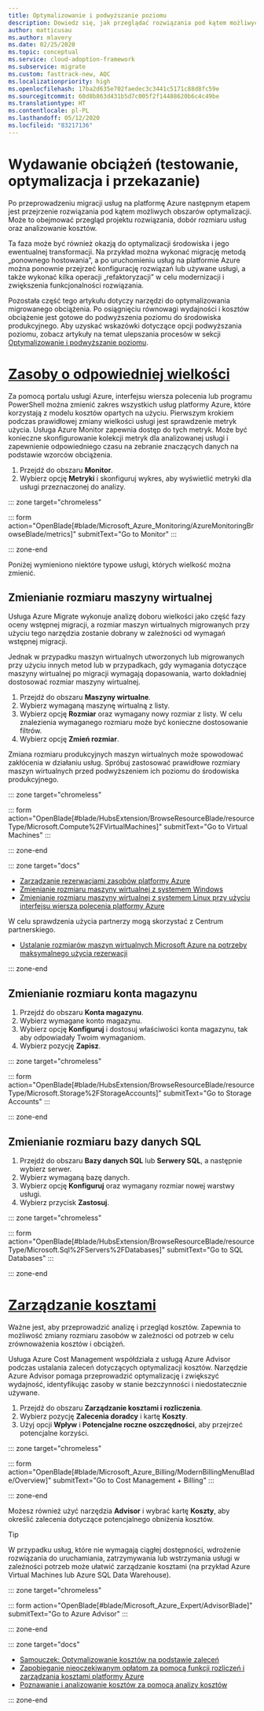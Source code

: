 ```yaml
---
title: Optymalizowanie i podwyższanie poziomu
description: Dowiedz się, jak przeglądać rozwiązania pod kątem możliwych obszarów optymalizacji, w tym projektu rozwiązania, prawidłowego dobierania rozmiarów usług i analizowania kosztów.
author: matticusau
ms.author: mlavery
ms.date: 02/25/2020
ms.topic: conceptual
ms.service: cloud-adoption-framework
ms.subservice: migrate
ms.custom: fasttrack-new, AQC
ms.localizationpriority: high
ms.openlocfilehash: 17ba2d635e702faedec3c3441c5171c88d8fc59e
ms.sourcegitcommit: 60d8b863d431b5d7c005f2f14488620b6c4c49be
ms.translationtype: HT
ms.contentlocale: pl-PL
ms.lasthandoff: 05/12/2020
ms.locfileid: "83217136"
---
```

<!-- markdownlint-disable MD025 DOCSMD001 -->

# <a name="release-workloads-test-optimize-and-handoff"></a>Wydawanie obciążeń (testowanie, optymalizacja i przekazanie)

Po przeprowadzeniu migracji usług na platformę Azure następnym etapem jest przejrzenie rozwiązania pod kątem możliwych obszarów optymalizacji. Może to obejmować przegląd projektu rozwiązania, dobór rozmiaru usług oraz analizowanie kosztów.

Ta faza może być również okazją do optymalizacji środowiska i jego ewentualnej transformacji. Na przykład można wykonać migrację metodą „ponownego hostowania”, a po uruchomieniu usług na platformie Azure można ponownie przejrzeć konfigurację rozwiązań lub używane usługi, a także wykonać kilka operacji „refaktoryzacji” w celu modernizacji i zwiększenia funkcjonalności rozwiązania.

Pozostała część tego artykułu dotyczy narzędzi do optymalizowania migrowanego obciążenia. Po osiągnięciu równowagi wydajności i kosztów obciążenie jest gotowe do podwyższenia poziomu do środowiska produkcyjnego. Aby uzyskać wskazówki dotyczące opcji podwyższania poziomu, zobacz artykuły na temat ulepszania procesów w sekcji [Optymalizowanie i podwyższanie poziomu](../migration-considerations/optimize/index.md).

# <a name="right-size-assets"></a>[Zasoby o odpowiedniej wielkości](#tab/optimize)

Za pomocą portalu usługi Azure, interfejsu wiersza polecenia lub programu PowerShell można zmienić zakres wszystkich usług platformy Azure, które korzystają z modelu kosztów opartych na użyciu. Pierwszym krokiem podczas prawidłowej zmiany wielkości usługi jest sprawdzenie metryk użycia. Usługa Azure Monitor zapewnia dostęp do tych metryk. Może być konieczne skonfigurowanie kolekcji metryk dla analizowanej usługi i zapewnienie odpowiedniego czasu na zebranie znaczących danych na podstawie wzorców obciążenia.

1. Przejdź do obszaru **Monitor**.
1. Wybierz opcję **Metryki** i skonfiguruj wykres, aby wyświetlić metryki dla usługi przeznaczonej do analizy.

::: zone target="chromeless"

::: form action="OpenBlade[#blade/Microsoft_Azure_Monitoring/AzureMonitoringBrowseBlade/metrics]" submitText="Go to Monitor" :::

::: zone-end

Poniżej wymieniono niektóre typowe usługi, których wielkość można zmienić.

## <a name="resize-a-virtual-machine"></a>Zmienianie rozmiaru maszyny wirtualnej

Usługa Azure Migrate wykonuje analizę doboru wielkości jako część fazy oceny wstępnej migracji, a rozmiar maszyn wirtualnych migrowanych przy użyciu tego narzędzia zostanie dobrany w zależności od wymagań wstępnej migracji.

Jednak w przypadku maszyn wirtualnych utworzonych lub migrowanych przy użyciu innych metod lub w przypadkach, gdy wymagania dotyczące maszyny wirtualnej po migracji wymagają dopasowania, warto dokładniej dostosować rozmiar maszyny wirtualnej.

1. Przejdź do obszaru **Maszyny wirtualne**.
1. Wybierz wymaganą maszynę wirtualną z listy.
1. Wybierz opcję **Rozmiar** oraz wymagany nowy rozmiar z listy. W celu znalezienia wymaganego rozmiaru może być konieczne dostosowanie filtrów.
1. Wybierz opcję **Zmień rozmiar**.

Zmiana rozmiaru produkcyjnych maszyn wirtualnych może spowodować zakłócenia w działaniu usług. Spróbuj zastosować prawidłowe rozmiary maszyn wirtualnych przed podwyższeniem ich poziomu do środowiska produkcyjnego.

::: zone target="chromeless"

::: form action="OpenBlade[#blade/HubsExtension/BrowseResourceBlade/resourceType/Microsoft.Compute%2FVirtualMachines]" submitText="Go to Virtual Machines" :::

::: zone-end

::: zone target="docs"

- [Zarządzanie rezerwacjami zasobów platformy Azure](https://docs.microsoft.com/azure/billing/billing-manage-reserved-vm-instance)
- [Zmienianie rozmiaru maszyny wirtualnej z systemem Windows](https://docs.microsoft.com/azure/virtual-machines/windows/resize-vm)
- [Zmienianie rozmiaru maszyny wirtualnej z systemem Linux przy użyciu interfejsu wiersza polecenia platformy Azure](https://docs.microsoft.com/azure/virtual-machines/linux/change-vm-size)

W celu sprawdzenia użycia partnerzy mogą skorzystać z Centrum partnerskiego.

- [Ustalanie rozmiarów maszyn wirtualnych Microsoft Azure na potrzeby maksymalnego użycia rezerwacji](https://docs.microsoft.com/partner-center/azure-usage)

::: zone-end

## <a name="resize-a-storage-account"></a>Zmienianie rozmiaru konta magazynu

1. Przejdź do obszaru **Konta magazynu**.
1. Wybierz wymagane konto magazynu.
1. Wybierz opcję **Konfiguruj** i dostosuj właściwości konta magazynu, tak aby odpowiadały Twoim wymaganiom.
1. Wybierz pozycję **Zapisz**.

::: zone target="chromeless"

::: form action="OpenBlade[#blade/HubsExtension/BrowseResourceBlade/resourceType/Microsoft.Storage%2FStorageAccounts]" submitText="Go to Storage Accounts" :::

::: zone-end

## <a name="resize-a-sql-database"></a>Zmienianie rozmiaru bazy danych SQL

1. Przejdź do obszaru **Bazy danych SQL** lub **Serwery SQL**, a następnie wybierz serwer.
1. Wybierz wymaganą bazę danych.
1. Wybierz opcję **Konfiguruj** oraz wymagany rozmiar nowej warstwy usługi.
1. Wybierz przycisk **Zastosuj**.

::: zone target="chromeless"

::: form action="OpenBlade[#blade/HubsExtension/BrowseResourceBlade/resourceType/Microsoft.Sql%2FServers%2FDatabases]" submitText="Go to SQL Databases" :::

::: zone-end

# <a name="cost-management"></a>[Zarządzanie kosztami](#tab/ManageCost)

Ważne jest, aby przeprowadzić analizę i przegląd kosztów. Zapewnia to możliwość zmiany rozmiaru zasobów w zależności od potrzeb w celu zrównoważenia kosztów i obciążeń.

Usługa Azure Cost Management współdziała z usługą Azure Advisor podczas ustalania zaleceń dotyczących optymalizacji kosztów. Narzędzie Azure Advisor pomaga przeprowadzić optymalizację i zwiększyć wydajność, identyfikując zasoby w stanie bezczynności i niedostatecznie używane.

1. Przejdź do obszaru **Zarządzanie kosztami i rozliczenia**.
1. Wybierz pozycję **Zalecenia doradcy** i kartę **Koszty**.
1. Użyj opcji **Wpływ** i **Potencjalne roczne oszczędności**, aby przejrzeć potencjalne korzyści.

::: zone target="chromeless"

::: form action="OpenBlade[#blade/Microsoft_Azure_Billing/ModernBillingMenuBlade/Overview]" submitText="Go to Cost Management + Billing" :::

::: zone-end

Możesz również użyć narzędzia **Advisor** i wybrać kartę **Koszty**, aby określić zalecenia dotyczące potencjalnego obniżenia kosztów.

> [!TIP]
> W przypadku usług, które nie wymagają ciągłej dostępności, wdrożenie rozwiązania do uruchamiania, zatrzymywania lub wstrzymania usługi w zależności potrzeb może ułatwić zarządzanie kosztami (na przykład Azure Virtual Machines lub Azure SQL Data Warehouse).
>

::: zone target="chromeless"

::: form action="OpenBlade[#blade/Microsoft_Azure_Expert/AdvisorBlade]" submitText="Go to Azure Advisor" :::

::: zone-end

::: zone target="docs"

- [Samouczek: Optymalizowanie kosztów na podstawie zaleceń](https://docs.microsoft.com/azure/cost-management-billing/costs/tutorial-acm-opt-recommendations)
- [Zapobieganie nieoczekiwanym opłatom za pomocą funkcji rozliczeń i zarządzania kosztami platformy Azure](https://docs.microsoft.com/azure/billing/billing-getting-started)
- [Poznawanie i analizowanie kosztów za pomocą analizy kosztów](https://docs.microsoft.com/azure/cost-management/quick-acm-cost-analysis)

::: zone-end
